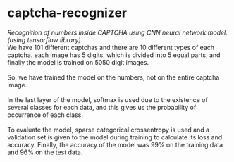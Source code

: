 # captcha-recognizer
_Recognition of numbers inside CAPTCHA using CNN neural network model. (using tensorflow library)_<br>
We have 101 different captchas and there are 10 different types of each captcha. each image has 5 digits, which is divided into 5 equal parts, and finally the model is trained on 5050 digit images.<br><br>
So, we have trained the model on the numbers, not on the entire captcha image.<br><br>
In the last layer of the model, softmax is used due to the existence of several classes for each data, and this gives us the probability of occurrence of each class.<br><br>
To evaluate the model, sparse categorical crossentropy is used and a validation set is given to the model during training to calculate its loss and accuracy.
Finally, the accuracy of the model was 99% on the training data and 96% on the test data.
